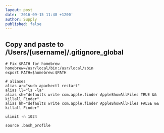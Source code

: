 ```yaml
---
layout: post
date: '2016-09-15 11:48 +1200'
author: Supply
published: false
---
```

## Copy and paste to /Users/[username]/.gitignore_global

    # Fix $PATH for homebrew
    homebrew=/usr/local/bin:/usr/local/sbin
    export PATH=$homebrew:$PATH

    # aliases
    alias ar="sudo apachectl restart"
    alias ll="ls -la"
    alias sh="defaults write com.apple.finder AppleShowAllFiles TRUE && killall Finder"
    alias hh="defaults write com.apple.finder AppleShowAllFiles FALSE && killall Finder"

    ulimit -n 1024

`source .bash_profile`

